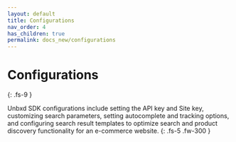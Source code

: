 ```yaml
---
layout: default
title: Configurations
nav_order: 4
has_children: true
permalink: docs_new/configurations
---
```


# Configurations
{: .fs-9 }

Unbxd SDK configurations include setting the API key and Site key, customizing search parameters, setting autocomplete and tracking options, and configuring search result templates to optimize search and product discovery functionality for an e-commerce website.
{: .fs-5 .fw-300 }

